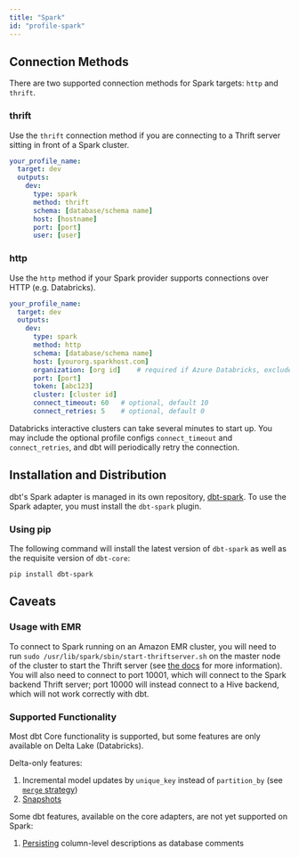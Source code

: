 ```yaml
---
title: "Spark"
id: "profile-spark"
---
```


## Connection Methods
There are two supported connection methods for Spark targets: `http` and `thrift`.

### thrift
Use the `thrift` connection method if you are connecting to a Thrift server sitting in front of a Spark cluster. 

<File name='~/.dbt/profiles.yml'>

```yaml
your_profile_name:
  target: dev
  outputs:
    dev:
      type: spark
      method: thrift
      schema: [database/schema name]
      host: [hostname]
      port: [port]
      user: [user]
```

</File>

### http
Use the `http` method if your Spark provider supports connections over HTTP (e.g. Databricks).

<File name='~/.dbt/profiles.yml'>

```yaml
your_profile_name:
  target: dev
  outputs:
    dev:
      type: spark
      method: http
      schema: [database/schema name]
      host: [yourorg.sparkhost.com]
      organization: [org id]    # required if Azure Databricks, exclude if AWS Databricks
      port: [port]
      token: [abc123]
      cluster: [cluster id]
      connect_timeout: 60   # optional, default 10
      connect_retries: 5    # optional, default 0
```

Databricks interactive clusters can take several minutes to start up. You may 
include the optional profile configs `connect_timeout` and `connect_retries`,
and dbt will periodically retry the connection.

</File>

## Installation and Distribution

dbt's Spark adapter is managed in its own repository, [dbt-spark](https://github.com/fishtown-analytics/dbt-spark). To use the Spark adapter, you must install the `dbt-spark` plugin.

### Using pip
The following command will install the latest version of `dbt-spark` as well as the requisite version of `dbt-core`:

```
pip install dbt-spark
```

## Caveats

### Usage with EMR
To connect to Spark running on an Amazon EMR cluster, you will need to run `sudo /usr/lib/spark/sbin/start-thriftserver.sh` on the master node of the cluster to start the Thrift server (see [the docs](https://aws.amazon.com/premiumsupport/knowledge-center/jdbc-connection-emr/) for more information). You will also need to connect to port 10001, which will connect to the Spark backend Thrift server; port 10000 will instead connect to a Hive backend, which will not work correctly with dbt.

### Supported Functionality

Most dbt Core functionality is supported, but some features are only available
on Delta Lake (Databricks).

Delta-only features:
1. Incremental model updates by `unique_key` instead of `partition_by` (see [`merge` strategy](https://docs.getdbt.com/reference/resource-configs/spark-configs/#the-merge-strategy))
2. [Snapshots](snapshots) 

Some dbt features, available on the core adapters, are not yet supported on Spark:
1. [Persisting](persist_docs) column-level descriptions as database comments
